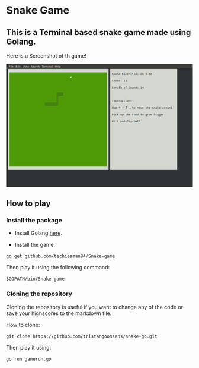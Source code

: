# Snake Game 

## This is a Terminal based snake game made using Golang.
  
Here is a Screenshot of th game!

![GitHub Logo](https://github.com/techieaman94/Snake-game-in-golang/blob/main/Screenshot-Snake-Game.png)


## How to play


### Install the package

* Install Golang [here](https://golang.org/).

* Install the game

```shell
go get github.com/techieaman94/Snake-game
```

Then play it using the following command:

```shell
$GOPATH/bin/Snake-game
```

### Cloning the repository

Cloning the repository is useful if you want to change any of the code or save your highscores to the markdown file.

How to clone:

```shell
git clone https://github.com/tristangoossens/snake-go.git
```

Then play it using:

```bash
go run gamerun.go
```


